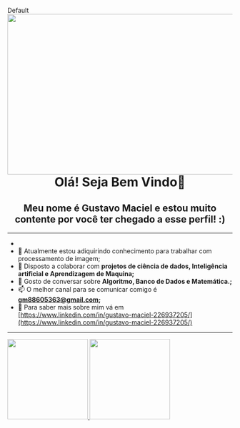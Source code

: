 Default
<img align="right" width="640" height="360" src="https://wallpapercave.com/wp/jHo76kp.jpg">

<hr>
<h1 align="center">Olá! Seja Bem Vindo👋 </h1>
<h2 align="center">Meu nome é Gustavo Maciel e estou muito contente por você ter chegado a esse perfil! :) </h2>
<hr>
<p align="left">

-  
- 🌱 Atualmente estou adiquirindo conhecimento para trabalhar com processamento de imagem;
- 👯 Disposto a colaborar com **projetos de ciência de dados, Inteligência artificial e Aprendizagem de Maquina;**
- 💬 Gosto de conversar sobre **Algoritmo, Banco de Dados e Matemática.;**
- 📫 O melhor canal para se comunicar comigo é **gm88605363@gmail.com;**
- 📄 Para saber mais sobre mim vá em [https://www.linkedin.com/in/gustavo-maciel-226937205/](https://www.linkedin.com/in/gustavo-maciel-226937205/)

<hr>
<div>
 <a href="https://github.com/Gus-1003/">
  <img height="180em" src="https://github-readme-stats.vercel.app/api?username=gus-1003&show_icons=true&theme=dark" style"max-width: 100%;" />
  <img height="180em" src="https://github-readme-stats.vercel.app/api/top-langs/?username=gus-1003&layout=compact&theme=dark" style"max-width: 100%;" />
 </a>
</div>

